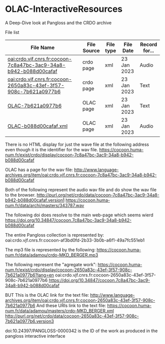 # OLAC-InteractiveResources
A Deep-Dive look at Pangloss and the CRDO archive



File list

File Name | File Source | File type | File Date | Record for...
---|---|---|---|---
[oai:crdo.vjf.cnrs.fr:cocoon-7c8a47bc-3ac9-34a8-b942-b088d00cafaf](https://cocoon.huma-num.fr/crdo_servlet/oai-pmh?verb=GetRecord&metadataPrefix=olac&identifier=oai:crdo.vjf.cnrs.fr:cocoon-7c8a47bc-3ac9-34a8-b942-b088d00cafaf) | crdo page | xml | 23 Jan 2023| Audio
[oai:crdo.vjf.cnrs.fr:cocoon-2650a83c-43ef-3f57-908c-7b621a0977b6](https://cocoon.huma-num.fr/crdo_servlet/oai-pmh?verb=GetRecord&metadataPrefix=olac&identifier=oai:crdo.vjf.cnrs.fr:cocoon-2650a83c-43ef-3f57-908c-7b621a0977b6) | crdo page | xml | 23 Jan 2023 | Text
[OLAC-7b621a0977b6](http://www.language-archives.org/cgi-bin/olaca3.pl?verb=GetRecord&identifier=oai:crdo.vjf.cnrs.fr:cocoon-2650a83c-43ef-3f57-908c-7b621a0977b6&metadataPrefix=olac)| OLAC page | xml | 23 Jan 2023 | Text
[OLAC-b088d00cafaf.xml](http://www.language-archives.org/cgi-bin/olaca3.pl?verb=GetRecord&identifier=oai:crdo.vjf.cnrs.fr:cocoon-7c8a47bc-3ac9-34a8-b942-b088d00cafaf&metadataPrefix=olac)| OLAC page | xml | 23 Jan 2023| Audio

There is no HTML display for just the wave file at the following address even though it is the identifier for the wav file.
https://cocoon.huma-num.fr/exist/crdo/display/cocoon-7c8a47bc-3ac9-34a8-b942-b088d00cafaf

OLAC has a page for the wav file: 
http://www.language-archives.org/item/oai:crdo.vjf.cnrs.fr:cocoon-7c8a47bc-3ac9-34a8-b942-b088d00cafaf

Both of the following represent the audio wav file and do show the wav file to the browser.
http://purl.org/net/crdo/data/cocoon-7c8a47bc-3ac9-34a8-b942-b088d00cafaf.version1
https://cocoon.huma-num.fr/data/archi/masters/343787.wav

The following doi does resolve to the main web-page which seems wierd
https://doi.org/10.34847/cocoon.7c8a47bc-3ac9-34a8-b942-b088d00cafaf

The entire Pangloss collection is represented by:
oai:crdo.vjf.cnrs.fr:cocoon-af3bd0fd-2b33-3b0b-a6f1-49a7fc551eb1

The mp3 file is represented by the following:
https://cocoon.huma-num.fr/data/adamou/crdo-MKD_BERGER.mp3

The following represent the "agregate work":
https://cocoon.huma-num.fr/exist/crdo/display/cocoon-2650a83c-43ef-3f57-908c-7b621a0977b6?lang=en
oai:crdo.vjf.cnrs.fr:cocoon-2650a83c-43ef-3f57-908c-7b621a0977b6 
https://doi.org/10.34847/cocoon.7c8a47bc-3ac9-34a8-b942-b088d00cafaf

BUT
This is the OLAC link for the text file:
http://www.language-archives.org/item/oai:crdo.vjf.cnrs.fr:cocoon-2650a83c-43ef-3f57-908c-7b621a0977b6
And these URIs link to the text file:
https://cocoon.huma-num.fr/data/adamou/masters/crdo-MKD_BERGER.xml
http://purl.org/net/crdo/data/cocoon-2650a83c-43ef-3f57-908c-7b621a0977b6.version3


doi:10.24397/PANGLOSS-0000342 is the ID of the work as produced in the pangloss interactive interface


